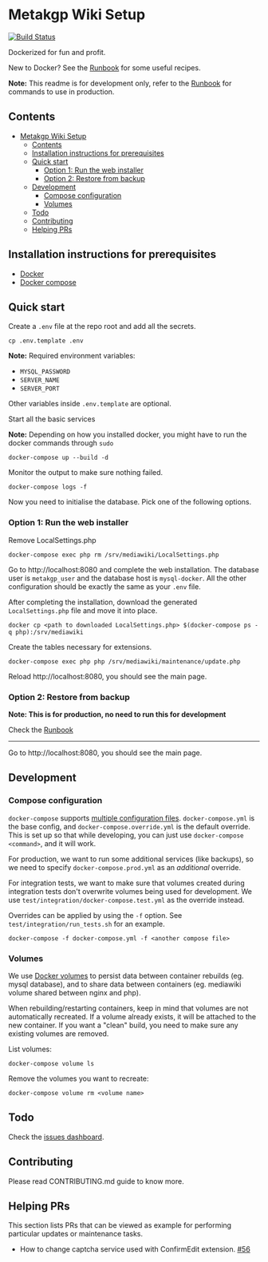 # Metakgp Wiki Setup

[![Build Status](https://travis-ci.org/metakgp/metakgp-wiki.svg?branch=master)](https://travis-ci.org/metakgp/metakgp-wiki)

Dockerized for fun and profit.

New to Docker? See the [Runbook](./RUNBOOK.md) for some useful recipes.

**Note:** This readme is for development only, refer to the
[Runbook](./RUNBOOK.md) for commands to use in production.

## Contents

- [Metakgp Wiki Setup](#Metakgp-Wiki-Setup)
  - [Contents](#Contents)
  - [Installation instructions for prerequisites](#Installation-instructions-for-prerequisites)
  - [Quick start](#Quick-start)
    - [Option 1: Run the web installer](#Option-1-Run-the-web-installer)
    - [Option 2: Restore from backup](#Option-2-Restore-from-backup)
  - [Development](#Development)
    - [Compose configuration](#Compose-configuration)
    - [Volumes](#Volumes)
  - [Todo](#Todo)
  - [Contributing](#Contributing)
  - [Helping PRs](#Helping-PRs)

## Installation instructions for prerequisites

- [Docker](https://docs.docker.com/engine/installation/)
- [Docker compose](https://docs.docker.com/compose/install/)

## Quick start
Create a `.env` file at the repo root and add all the secrets.
```
cp .env.template .env
```

**Note:** Required environment variables:

- `MYSQL_PASSWORD`
- `SERVER_NAME`
- `SERVER_PORT`

Other variables inside `.env.template` are optional.

Start all the basic services

**Note:** Depending on how you installed docker, you might have to run the docker commands through `sudo`
```
docker-compose up --build -d
```

Monitor the output to make sure nothing failed.

```
docker-compose logs -f
```

Now you need to initialise the database. Pick one of the following
options.

### Option 1: Run the web installer

Remove LocalSettings.php
```
docker-compose exec php rm /srv/mediawiki/LocalSettings.php
```

Go to http://localhost:8080 and complete the web installation. The
database user is `metakgp_user` and the database host is
`mysql-docker`. All the other configuration should be exactly the same
as your `.env` file.

After completing the installation, download the generated
`LocalSettings.php` file and move it into place.
```
docker cp <path to downloaded LocalSettings.php> $(docker-compose ps -q php):/srv/mediawiki
```

Create the tables necessary for extensions.
```
docker-compose exec php php /srv/mediawiki/maintenance/update.php
```

Reload http://localhost:8080, you should see the main page.

### Option 2: Restore from backup

**Note: This is for production, no need to run this for development**

Check the [Runbook](./RUNBOOK.md)

***

Go to http://localhost:8080, you should see the main page.

## Development

### Compose configuration
`docker-compose` supports
[multiple configuration files](https://docs.docker.com/compose/extends/#understanding-multiple-compose-files).
`docker-compose.yml` is the base config, and
`docker-compose.override.yml` is the default override. This is set up
so that while developing, you can just use `docker-compose <command>`,
and it will work.

For production, we want to run some additional services (like backups),
so we need to specify `docker-compose.prod.yml` as an _additional_
override.

For integration tests, we want to make sure that volumes created
during integration tests don't overwrite volumes being used for
development. We use `test/integration/docker-compose.test.yml` as the
override instead.

Overrides can be applied by using the `-f` option. See
`test/integration/run_tests.sh` for an example.
```
docker-compose -f docker-compose.yml -f <another compose file>
```

### Volumes
We use [Docker volumes](https://docs.docker.com/engine/tutorials/dockervolumes/)
to persist data between container rebuilds (eg. mysql database), and
to share data between containers (eg. mediawiki volume shared between
nginx and php).

When rebuilding/restarting containers, keep in mind that volumes are
not automatically recreated. If a volume already exists, it will be
attached to the new container. If you want a "clean" build, you need
to make sure any existing volumes are removed.

List volumes:
```
docker-compose volume ls
```

Remove the volumes you want to recreate:
```
docker-compose volume rm <volume name>
```

## Todo

Check the [issues
dashboard](https://github.com/metakgp/metakgp-wiki/issues?q=is%3Aissue+is%3Aopen+label%3Afeature).

## Contributing

Please read CONTRIBUTING.md guide to know more.

## Helping PRs

This section lists PRs that can be viewed as example for performing particular updates or maintenance tasks.

- How to change captcha service used with ConfirmEdit extension. [#56](https://github.com/metakgp/metakgp-wiki/pull/56)
